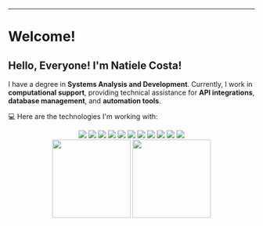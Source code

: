 ----------------------------------------------------------------------------

# Welcome!

## Hello, Everyone! I'm Natiele Costa!
I have a degree in **Systems Analysis and Development**. Currently, I work in **computational support**, providing technical assistance for **API integrations**, **database management**, and **automation tools**.

:computer: Here are the technologies I'm working with:

<div align="center">
  
  <img src="https://img.shields.io/badge/Python-3776AB?style=for-the-badge&logo=python&logoColor=white"/>
  <img src="https://img.shields.io/badge/HTML5-E34F26?style=for-the-badge&logo=html5&logoColor=white"/>
  <img src="https://img.shields.io/badge/CSS3-1572B6?style=for-the-badge&logo=css3&logoColor=white"/>
  <img src="https://img.shields.io/badge/Bootstrap-563D7C?style=for-the-badge&logo=bootstrap&logoColor=white"/>
  <img src="https://img.shields.io/badge/Design_Thinking-FFD700?style=for-the-badge&logo=designthinking&logoColor=black"/>
  <img src="https://img.shields.io/badge/React_Native-61DAFB?style=for-the-badge&logo=react&logoColor=white"/>
  <img src="https://img.shields.io/badge/Node.js-43853D?style=for-the-badge&logo=node.js&logoColor=white"/>
  <img src="https://img.shields.io/badge/JavaScript-F7DF1E?style=for-the-badge&logo=javascript&logoColor=black"/>
  <img src="https://img.shields.io/badge/React-20232A?style=for-the-badge&logo=react&logoColor=61DAFB"/>
  <img src="https://img.shields.io/badge/Git-F05032?style=for-the-badge&logo=git&logoColor=white"/>
  <img src="https://img.shields.io/badge/Java-ED8B00?style=for-the-badge&logo=java&logoColor=white"/>
</div>

<div align="center">
  <img height="160em" src="https://github-readme-stats.vercel.app/api?username=naticost&show_icons=true&theme=radical"/>
 
  <img height="160em" src="https://github-readme-stats.vercel.app/api/top-langs/?username=naticost&layout=compact&langs_count=8&theme=synthwave"/>
</div>

